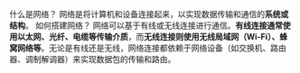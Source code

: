 什么是网络？
网络是将计算机和设备连接起来，以实现数据传输和通信的**系统或结构**。
如何搭建网络？
网络可以基于有线或无线连接进行通信。**有线连接通常使用以太网、光纤、电缆等传输介质**，而**无线连接则使用无线局域网（Wi-Fi）、蜂窝网络等**。无论是有线还是无线，网络连接都依赖于网络设备（如交换机、路由器、调制解调器）来实现数据包的传输和路由。
